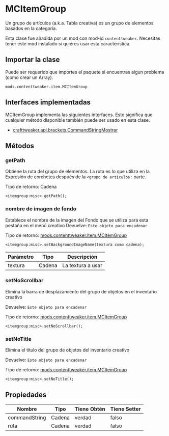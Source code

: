 # MCItemGroup

Un grupo de artículos (a.k.a. Tabla creativa) es un grupo de elementos basados en la categoría.

Esta clase fue añadida por un mod con mod-id `contenttweaker`. Necesitas tener este mod instalado si quieres usar esta caracteristica.

## Importar la clase
Puede ser requerido que importes el paquete si encuentras algun problema (como crear un Array).
```zenscript
mods.contenttweaker.item.MCItemGroup
```

## Interfaces implementadas
MCItemGroup implementa las siguientes interfaces. Esto significa que cualquier método disponible también puede ser usado en esta clase.
- [crafttweaker.api.brackets.CommandStringMostrar](/vanilla/api/brackets/CommandStringDisplayable)

## Métodos
### getPath

Obtiene la ruta del grupo de elementos. La ruta es lo que utiliza en la Expresión de corchetes después de la `<grupo de artículos:` parte.

Tipo de retorno: Cadena

```zenscript
<itemgroup:misc>.getPath();
```

### nombre de imagen de fondo

Establece el nombre de la imagen del Fondo que se utiliza para esta pestaña en el menú creativo Devuelve: `Este objeto para encadenar`

Tipo de retorno: [mods.contenttweaker.item.MCItemGroup](/mods/contenttweaker/API/item/MCItemGroup)

```zenscript
<itemgroup:misc>.setBackgroundImageName(textura como cadena);
```

| Parámetro | Tipo   | Descripción       |
| --------- | ------ | ----------------- |
| textura   | Cadena | La textura a usar |


### setNoScrollbar

Elimina la barra de desplazamiento del grupo de objetos en el inventario creativo

 Devuelve: `Este objeto para encadenar`

Tipo de retorno: [mods.contenttweaker.item.MCItemGroup](/mods/contenttweaker/API/item/MCItemGroup)

```zenscript
<itemgroup:misc>.setNoScrollbar();
```

### setNoTitle

Elimina el título del grupo de objetos del inventario creativo

 Devuelve: `Este objeto para encadenar`

Tipo de retorno: [mods.contenttweaker.item.MCItemGroup](/mods/contenttweaker/API/item/MCItemGroup)

```zenscript
<itemgroup:misc>.setNoTitle();
```


## Propiedades

| Nombre        | Tipo   | Tiene Obtén | Tiene Setter |
| ------------- | ------ | ----------- | ------------ |
| commandString | Cadena | verdad      | falso        |
| ruta          | Cadena | verdad      | falso        |

